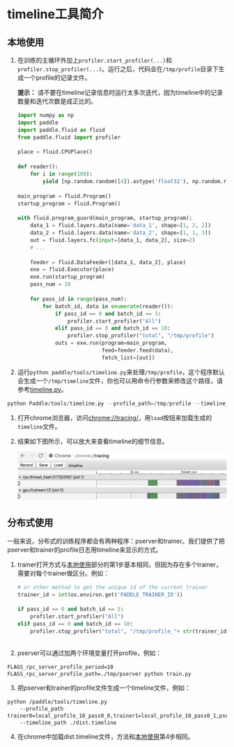 # timeline工具简介

## <span id="local">本地使用</span>

1. 在训练的主循环外加上`profiler.start_profiler(...)`和`profiler.stop_profiler(...)`。运行之后，代码会在`/tmp/profile`目录下生成一个profile的记录文件。

    **提示：**
    请不要在timeline记录信息时运行太多次迭代，因为timeline中的记录数量和迭代次数是成正比的。

    ```python
    import numpy as np
    import paddle
    import paddle.fluid as fluid
    from paddle.fluid import profiler

    place = fluid.CPUPlace()

    def reader():
        for i in range(100):
            yield [np.random.random([4]).astype('float32'), np.random.random([3]).astype('float32')],

    main_program = fluid.Program()
    startup_program = fluid.Program()

    with fluid.program_guard(main_program, startup_program):
        data_1 = fluid.layers.data(name='data_1', shape=[1, 2, 2])
        data_2 = fluid.layers.data(name='data_2', shape=[1, 1, 3])
        out = fluid.layers.fc(input=[data_1, data_2], size=2)
        # ...

        feeder = fluid.DataFeeder([data_1, data_2], place)
        exe = fluid.Executor(place)
        exe.run(startup_program)
        pass_num = 10

        for pass_id in range(pass_num):
            for batch_id, data in enumerate(reader()):
                if pass_id == 0 and batch_id == 5:
                    profiler.start_profiler("All")
                elif pass_id == 0 and batch_id == 10:
                    profiler.stop_profiler("total", "/tmp/profile")
                outs = exe.run(program=main_program,
                               feed=feeder.feed(data),
                               fetch_list=[out])

    ```

1. 运行`python paddle/tools/timeline.py`来处理`/tmp/profile`，这个程序默认会生成一个`/tmp/timeline`文件，你也可以用命令行参数来修改这个路径，请参考[timeline.py](https://github.com/PaddlePaddle/Paddle/blob/develop/tools/timeline.py)。
```python
python Paddle/tools/timeline.py --profile_path=/tmp/profile --timeline_path=timeline
```

1. 打开chrome浏览器，访问<chrome://tracing/>，用`load`按钮来加载生成的`timeline`文件。


1. 结果如下图所示，可以放大来查看timeline的细节信息。

    ![chrome timeline](./timeline.jpeg)

## 分布式使用
一般来说，分布式的训练程序都会有两种程序：pserver和trainer。我们提供了把pserver和trainer的profile日志用timeline来显示的方式。

1. trainer打开方式与[本地使用](#local)部分的第1步基本相同，但因为存在多个trainer，需要对每个trainer做区分。例如：
    ```python
    # or other method to get the unique id of the current trainer
    trainer_id = int(os.environ.get('PADDLE_TRAINER_ID'))

    if pass_id == 0 and batch_id == 5:
        profiler.start_profiler("All")
    elif pass_id == 0 and batch_id == 10:
        profiler.stop_profiler("total", "/tmp/profile_"+ str(trainer_id))
        
    ```
1. pserver可以通过加两个环境变量打开profile，例如：
```
FLAGS_rpc_server_profile_period=10 FLAGS_rpc_server_profile_path=./tmp/pserver python train.py
```

3. 把pserver和trainer的profile文件生成一个timeline文件，例如：
```
python /paddle/tools/timeline.py
    --profile_path trainer0=local_profile_10_pass0_0,trainer1=local_profile_10_pass0_1,pserver0=./pserver_0,pserver1=./pserver_1
    --timeline_path ./dist.timeline
```

4. 在chrome中加载dist.timeline文件，方法和[本地使用](#local)第4步相同。
